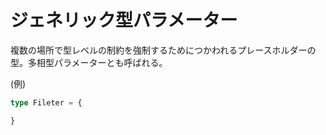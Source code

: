 # ジェネリック型パラメーター

複数の場所で型レベルの制約を強制するためにつかわれるプレースホルダーの型。多相型パラメーターとも呼ばれる。

(例)
```typescript
type Fileter = {

}
```

